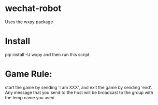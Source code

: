 # wechat-robot
Uses the wxpy package

# Install 
pip install -U wxpy and then run this script

# Game Rule:
start the game by sending 'I am XXX', and exit the game by sending 'end'. Any message that you send to the host will be broadcast to the group with the temp name you used.
